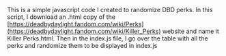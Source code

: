 This is a simple javascript code I created to randomize DBD perks.
In this script, I download an .html copy of the [https://deadbydaylight.fandom.com/wiki/Perks](https://deadbydaylight.fandom.com/wiki/Killer_Perks) website and name it Killer Perks.html.
Then in the index.js file, I go over the table with all the perks and randomize them to be displayed in index.js
